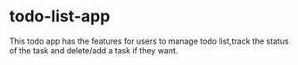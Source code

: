 # todo-list-app
This todo app has the features for users to manage todo list,track the status of the task and delete/add a task if they want.
